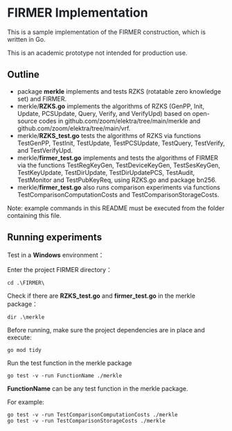 # <font style="color:rgb(31, 35, 40);">FIRMER Implementation</font>
<font style="color:rgb(31, 35, 40);">This is a sample implementation of the FIRMER construction, which is written in Go. </font>

<font style="color:rgb(31, 35, 40);">This is an academic prototype not intended for production use.</font>

<font style="color:rgb(31, 35, 40);">  
</font>

## Outline
+ package **merkle** implements and tests RZKS (rotatable zero knowledge set) and FIRMER.
+ merkle/**RZKS.go** implements the algorithms of RZKS (GenPP, Init, Update, PCSUpdate, Query, Verify, and VerifyUpd) based on open-source codes in github.com/zoom/elektra/tree/main/merkle and github.com/zoom/elektra/tree/main/vrf.
+ merkle/**RZKS_test.go** tests the algorithms of RZKS via functions TestGenPP, TestInit, TestUpdate, TestPCSUpdate, TestQuery, TestVerify, and TestVerifyUpd.
+ merkle/**firmer_test.go** implements and tests the algorithms of FIRMER via the functions TestRegKeyGen, TestDeviceKeyGen, TestSesKeyGen, TestKeyUpdate, TestDirUpdate, TestDirUpdatePCS, TestAudit, TestMonitor and TestPubKeyReq, using RZKS.go and package bn256.
+ merkle/**firmer_test.go** also runs comparison experiments via functions TestComparisonComputationCosts and TestComparisonStorageCosts.



Note: example commands in this README must be executed from the folder containing this file.

## 
## Running experiments
Test in a **Windows** environment：



Enter the project  FIRMER directory：

```plain
cd .\FIRMER\
```



Check if there are **RZKS_test.go** and **firmer_test.go** in the merkle package：

```plain
dir .\merkle 
```



Before running, make sure the project dependencies are in place and execute:

```plain
go mod tidy
```



Run the test function in the merkle package

```plain
go test -v -run FunctionName ./merkle
```

**FunctionName** can be any test function in the merkle package.

For example:

```plain
go test -v -run TestComparisonComputationCosts ./merkle
go test -v -run TestComparisonStorageCosts ./merkle
```




